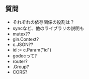 ## 質問
- それぞれの依存関係の役割は？
- syncなど、他のライブラリの説明も
- mutex??
- gin.Context?
- c.JSON??
- 	id := c.Param("id")
- godocって?
- router?
- .Group?
- CORS?